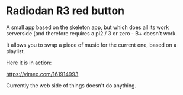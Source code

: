 Radiodan R3 red button
====

A small app based on the skeleton app, but which does all its work serverside (and 
therefore requires a pi2 / 3 or zero - B+ doesn't work.

It allows you to swap a piece of music for the current one, based on a playlist.

Here it is in action:

https://vimeo.com/161914993

Currently the web side of things doesn't do anything.


